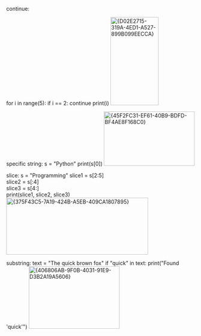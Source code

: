 continue:

for i in range(5):
    if i == 2:
        continue
    print(i) 
<img width="128" height="234" alt="{D02E2715-319A-4ED1-A527-899B099EECCA}" src="https://github.com/user-attachments/assets/b044d049-4a3a-4b72-bad9-88db71586dea" />

specific string:
s = "Python"
print(s[0])
<img width="242" height="144" alt="{45F2FC31-EF61-40B9-BDFD-BF4AE8F168C0}" src="https://github.com/user-attachments/assets/1bfc8786-a5e5-4e26-a8cf-84cf2593a9d1" />

slice:
s = "Programming"
slice1 = s[2:5]  
slice2 = s[:4]    
slice3 = s[4:]    
print(slice1, slice2, slice3)
<img width="378" height="151" alt="{375F43C5-7A19-424B-A5EB-409CA1807895}" src="https://github.com/user-attachments/assets/ff9de4b4-ed9e-4491-99ae-7fbe6ce40cb2" />

substring:
text = "The quick brown fox"
if "quick" in text:
print("Found 'quick'")
    <img width="242" height="166" alt="{406806AB-9F0B-4031-91E9-D3B2A19A5606}" src="https://github.com/user-attachments/assets/bbbec7e2-389f-4298-8630-72c5901a4f61" />
